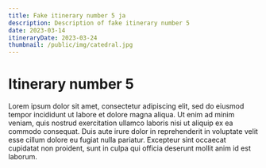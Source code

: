 ```yaml
---
title: Fake itinerary number 5 ja 
description: Description of fake itinerary number 5
date: 2023-03-14
itineraryDate: 2023-03-24
thumbnail: /public/img/catedral.jpg
---
```


# Itinerary number 5

Lorem ipsum dolor sit amet, consectetur adipiscing elit, sed do eiusmod tempor incididunt ut labore et dolore magna aliqua. Ut enim ad minim veniam, quis nostrud exercitation ullamco laboris nisi ut aliquip ex ea commodo consequat. Duis aute irure dolor in reprehenderit in voluptate velit esse cillum dolore eu fugiat nulla pariatur. Excepteur sint occaecat cupidatat non proident, sunt in culpa qui officia deserunt mollit anim id est laborum.
